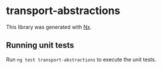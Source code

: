 # transport-abstractions

This library was generated with [Nx](https://nx.dev).

## Running unit tests

Run `ng test transport-abstractions` to execute the unit tests.
